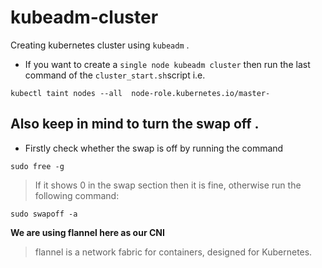 # kubeadm-cluster
Creating kubernetes cluster using `kubeadm` .

* If you want to create a `single node kubeadm cluster` then run the last command of the `cluster_start.sh`script i.e.

```
kubectl taint nodes --all  node-role.kubernetes.io/master-
```
## Also keep in mind to turn the swap off .
* Firstly check whether the swap is off by running the command 
```
sudo free -g
```
> If it shows 0 in the swap section then it is fine, otherwise run the following command:
```
sudo swapoff -a
```
**We are using flannel here as our CNI**
> flannel is a network fabric for containers, designed for Kubernetes.
